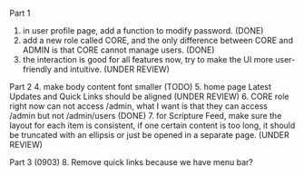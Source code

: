 
Part 1

1. in user profile page, add a function to modify password. (DONE)
2. add a new role called CORE, and the only difference between CORE and ADMIN is that CORE cannot manage users. (DONE)
3. the interaction is good for all features now, try to make the UI more user-friendly and intuitive. (UNDER REVIEW)

Part 2
4. make body content font smaller (TODO)
5. home page Latest Updates and Quick Links should be aligned (UNDER REVIEW)
6. CORE role right now can not access /admin, what I want is that they can access /admin but not /admin/users (DONE)
7. for Scripture Feed, make sure the layout for each item is consistent, if one certain content is too long, it should be truncated with an ellipsis or just be opened in a separate page. (UNDER REVIEW)

Part 3 (0903)
8. Remove quick links because we have menu bar?
